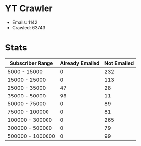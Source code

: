 # YT Crawler
- Emails: 1142
- Crawled: 63743

# Stats
| Subscriber Range  | Already Emailed | Not Emailed |
|-------|-------|-------|
| 5000 - 15000 | 0 | 232 |
| 15000 - 25000 | 0 | 113 |
| 25000 - 35000 | 47 | 28 |
| 35000 - 50000 | 98 | 11 |
| 50000 - 75000 | 0 | 89 |
| 75000 - 100000 | 0 | 81 |
| 100000 - 300000 | 0 | 265 |
| 300000 - 500000 | 0 | 79 |
| 500000 - 1000000 | 0 | 99 |
